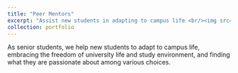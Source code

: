 ```yaml
---
title: "Peer Mentors"
excerpt: "Assist new students in adapting to campus life <br/><img src='../images/student.png'>"
collection: portfolio
---
```


As senior students, we help new students to adapt to campus life, embracing the freedom of university life and study environment, and finding what they are passionate about among various choices.
